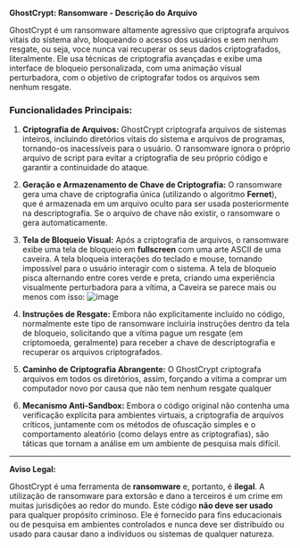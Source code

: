 **GhostCrypt: Ransomware - Descrição do Arquivo**

GhostCrypt é um ransomware altamente agressivo que criptografa arquivos vitais do sistema alvo, bloqueando o acesso dos usuários e sem nenhum resgate, ou seja, voce nunca vai recuperar os seus dados criptografados, literalmente. Ele usa técnicas de criptografia avançadas e exibe uma interface de bloqueio personalizada, com uma animação visual perturbadora, com o objetivo de criptografar todos os arquivos sem nenhum resgate.
### Funcionalidades Principais:

1. **Criptografia de Arquivos:**
   GhostCrypt criptografa arquivos de sistemas inteiros, incluindo diretórios vitais do sistema e arquivos de programas, tornando-os inacessíveis para o usuário. O ransomware ignora o próprio arquivo de script para evitar a criptografia de seu próprio código e garantir a continuidade do ataque.

2. **Geração e Armazenamento de Chave de Criptografia:**
   O ransomware gera uma chave de criptografia única (utilizando o algoritmo **Fernet**), que é armazenada em um arquivo oculto para ser usada posteriormente na descriptografia. Se o arquivo de chave não existir, o ransomware o gera automaticamente.

3. **Tela de Bloqueio Visual:**
   Após a criptografia de arquivos, o ransomware exibe uma tela de bloqueio em **fullscreen** com uma arte ASCII de uma caveira. A tela bloqueia interações do teclado e mouse, tornando impossível para o usuário interagir com o sistema. A tela de bloqueio pisca alternando entre cores verde e preta, criando uma experiência visualmente perturbadora para a vítima, a Caveira se parece mais ou menos com isso: ![image](https://github.com/user-attachments/assets/f1932979-ad49-4e70-a304-d018f6e643a7)


4. **Instruções de Resgate:**
   Embora não explicitamente incluído no código, normalmente este tipo de ransomware incluiria instruções dentro da tela de bloqueio, solicitando que a vítima pague um resgate (em criptomoeda, geralmente) para receber a chave de descriptografia e recuperar os arquivos criptografados.

5. **Caminho de Criptografia Abrangente:**
   O GhostCrypt criptografa arquivos em todos os diretórios, assim, forçando a vitima a comprar um computador novo por causa que não tem nenhum resgate qualquer 
    
7. **Mecanismo Anti-Sandbox:**
   Embora o código original não contenha uma verificação explícita para ambientes virtuais, a criptografia de arquivos críticos, juntamente com os métodos de ofuscação simples e o comportamento aleatório (como delays entre as criptografias), são táticas que tornam a análise em um ambiente de pesquisa mais difícil.

---

**Aviso Legal:**

GhostCrypt é uma ferramenta de **ransomware** e, portanto, é **ilegal**. A utilização de ransomware para extorsão e dano a terceiros é um crime em muitas jurisdições ao redor do mundo. Este código **não deve ser usado** para qualquer propósito criminoso. Ele é fornecido para fins educacionais ou de pesquisa em ambientes controlados e nunca deve ser distribuído ou usado para causar dano a indivíduos ou sistemas de qualquer natureza.


